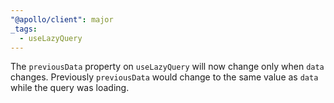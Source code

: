 ```yaml
---
"@apollo/client": major
_tags:
  - useLazyQuery
---
```


The `previousData` property on `useLazyQuery` will now change only when `data` changes. Previously `previousData` would change to the same value as `data` while the query was loading.
